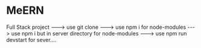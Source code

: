 # MeERN
Full Stack project
---> use git clone
---> use npm i for node-modules
--->  use npm i but in server directory for node-modules
---> use npm run devstart for sever.... 
